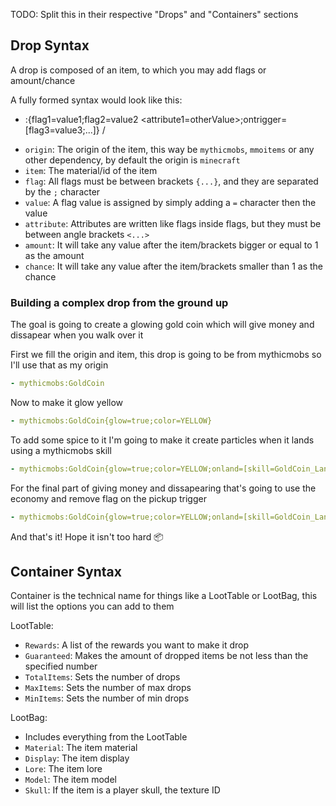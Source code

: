TODO: Split this in their respective "Drops" and "Containers" sections
## Drop Syntax
A drop is composed of an item, to which you may add flags or amount/chance

A fully formed syntax would look like this:
- <origin>:<item>{flag1=value1;flag2=value2 <attribute1=otherValue>;ontrigger=[flag3=value3;...]} <amount>/<chance>

* ``origin``: The origin of the item, this way be ``mythicmobs``, ``mmoitems`` or any other dependency, by default the origin is ``minecraft``
* ``item``: The material/id of the item
* ``flag``: All flags must be between brackets ``{...}``, and they are separated by the ``;`` character
* ``value``: A flag value is assigned by simply adding a ``=`` character then the value
* ``attribute``: Attributes are written like flags inside flags, but they must be between angle brackets ``<...>``
* ``amount``: It will take any value after the item/brackets bigger or equal to 1 as the amount
* ``chance``: It will take any value after the item/brackets smaller than 1 as the chance

### Building a complex drop from the ground up
The goal is going to create a glowing gold coin which will give money and dissapear when you walk over it

First we fill the origin and item, this drop is going to be from mythicmobs so I'll use that as my origin
```yml
- mythicmobs:GoldCoin
```
Now to make it glow yellow
```yml
- mythicmobs:GoldCoin{glow=true;color=YELLOW}
```
To add some spice to it I'm going to make it create particles when it lands using a mythicmobs skill
```yml
- mythicmobs:GoldCoin{glow=true;color=YELLOW;onland=[skill=GoldCoin_Land]}
```
For the final part of giving money and dissapearing that's going to use the economy and remove flag on the pickup trigger
```yml
- mythicmobs:GoldCoin{glow=true;color=YELLOW;onland=[skill=GoldCoin_Land];onpickup=[economy=<give=5>;remove=true]}
```
And that's it! Hope it isn't too hard 📦

## Container Syntax
Container is the technical name for things like a LootTable or LootBag, this will list the options you can add to them

LootTable:
* ``Rewards``: A list of the rewards you want to make it drop
* ``Guaranteed``: Makes the amount of dropped items be not less than the specified number
* ``TotalItems``: Sets the number of drops
* ``MaxItems``: Sets the number of max drops
* ``MinItems``: Sets the number of min drops

LootBag:
* Includes everything from the LootTable
* ``Material``: The item material
* ``Display``: The item display
* ``Lore``: The item lore
* ``Model``: The item model
* ``Skull``: If the item is a player skull, the texture ID